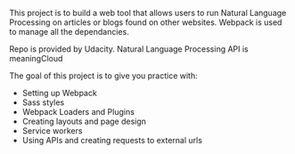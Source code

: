 This project is to build a web tool that allows users to run Natural Language Processing on articles or blogs found on other websites. Webpack is used to manage all the dependancies. 

Repo is provided by Udacity. 
Natural Language Processing API is meaningCloud 


The goal of this project is to give you practice with:
- Setting up Webpack
- Sass styles
- Webpack Loaders and Plugins
- Creating layouts and page design
- Service workers
- Using APIs and creating requests to external urls
